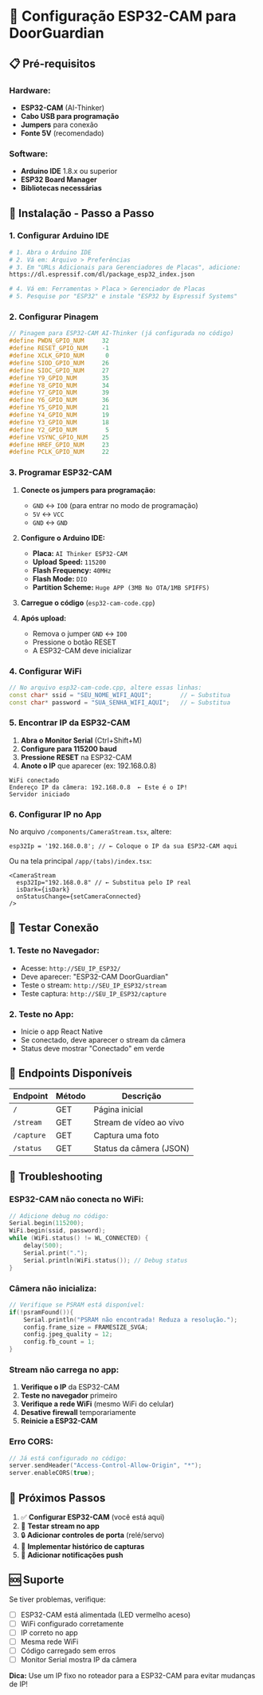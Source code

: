 # 🔧 Configuração ESP32-CAM para DoorGuardian

## 📋 **Pré-requisitos**

### Hardware:

- **ESP32-CAM** (AI-Thinker)
- **Cabo USB para programação**
- **Jumpers** para conexão
- **Fonte 5V** (recomendado)

### Software:

- **Arduino IDE** 1.8.x ou superior
- **ESP32 Board Manager**
- **Bibliotecas necessárias**

## 🚀 **Instalação - Passo a Passo**

### **1. Configurar Arduino IDE**

```bash
# 1. Abra o Arduino IDE
# 2. Vá em: Arquivo > Preferências
# 3. Em "URLs Adicionais para Gerenciadores de Placas", adicione:
https://dl.espressif.com/dl/package_esp32_index.json

# 4. Vá em: Ferramentas > Placa > Gerenciador de Placas
# 5. Pesquise por "ESP32" e instale "ESP32 by Espressif Systems"
```

### **2. Configurar Pinagem**

```cpp
// Pinagem para ESP32-CAM AI-Thinker (já configurada no código)
#define PWDN_GPIO_NUM     32
#define RESET_GPIO_NUM    -1
#define XCLK_GPIO_NUM      0
#define SIOD_GPIO_NUM     26
#define SIOC_GPIO_NUM     27
#define Y9_GPIO_NUM       35
#define Y8_GPIO_NUM       34
#define Y7_GPIO_NUM       39
#define Y6_GPIO_NUM       36
#define Y5_GPIO_NUM       21
#define Y4_GPIO_NUM       19
#define Y3_GPIO_NUM       18
#define Y2_GPIO_NUM        5
#define VSYNC_GPIO_NUM    25
#define HREF_GPIO_NUM     23
#define PCLK_GPIO_NUM     22
```

### **3. Programar ESP32-CAM**

1. **Conecte os jumpers para programação:**
   - `GND` ↔ `IO0` (para entrar no modo de programação)
   - `5V` ↔ `VCC`
   - `GND` ↔ `GND`

2. **Configure o Arduino IDE:**
   - **Placa:** `AI Thinker ESP32-CAM`
   - **Upload Speed:** `115200`
   - **Flash Frequency:** `40MHz`
   - **Flash Mode:** `DIO`
   - **Partition Scheme:** `Huge APP (3MB No OTA/1MB SPIFFS)`

3. **Carregue o código** (`esp32-cam-code.cpp`)

4. **Após upload:**
   - Remova o jumper `GND` ↔ `IO0`
   - Pressione o botão RESET
   - A ESP32-CAM deve inicializar

### **4. Configurar WiFi**

```cpp
// No arquivo esp32-cam-code.cpp, altere essas linhas:
const char* ssid = "SEU_NOME_WIFI_AQUI";        // ← Substitua
const char* password = "SUA_SENHA_WIFI_AQUI";   // ← Substitua
```

### **5. Encontrar IP da ESP32-CAM**

1. **Abra o Monitor Serial** (Ctrl+Shift+M)
2. **Configure para 115200 baud**
3. **Pressione RESET** na ESP32-CAM
4. **Anote o IP** que aparecer (ex: 192.168.0.8)

```
WiFi conectado
Endereço IP da câmera: 192.168.0.8  ← Este é o IP!
Servidor iniciado
```

### **6. Configurar IP no App**

No arquivo `/components/CameraStream.tsx`, altere:

```tsx
esp32Ip = '192.168.0.8'; // ← Coloque o IP da sua ESP32-CAM aqui
```

Ou na tela principal `/app/(tabs)/index.tsx`:

```tsx
<CameraStream
  esp32Ip="192.168.0.8" // ← Substitua pelo IP real
  isDark={isDark}
  onStatusChange={setCameraConnected}
/>
```

## 🧪 **Testar Conexão**

### **1. Teste no Navegador:**

- Acesse: `http://SEU_IP_ESP32/`
- Deve aparecer: "ESP32-CAM DoorGuardian"
- Teste o stream: `http://SEU_IP_ESP32/stream`
- Teste captura: `http://SEU_IP_ESP32/capture`

### **2. Teste no App:**

- Inicie o app React Native
- Se conectado, deve aparecer o stream da câmera
- Status deve mostrar "Conectado" em verde

## 📡 **Endpoints Disponíveis**

| Endpoint   | Método | Descrição               |
| ---------- | ------ | ----------------------- |
| `/`        | GET    | Página inicial          |
| `/stream`  | GET    | Stream de vídeo ao vivo |
| `/capture` | GET    | Captura uma foto        |
| `/status`  | GET    | Status da câmera (JSON) |

## 🔧 **Troubleshooting**

### **ESP32-CAM não conecta no WiFi:**

```cpp
// Adicione debug no código:
Serial.begin(115200);
WiFi.begin(ssid, password);
while (WiFi.status() != WL_CONNECTED) {
    delay(500);
    Serial.print(".");
    Serial.println(WiFi.status()); // Debug status
}
```

### **Câmera não inicializa:**

```cpp
// Verifique se PSRAM está disponível:
if(!psramFound()){
    Serial.println("PSRAM não encontrada! Reduza a resolução.");
    config.frame_size = FRAMESIZE_SVGA;
    config.jpeg_quality = 12;
    config.fb_count = 1;
}
```

### **Stream não carrega no app:**

1. **Verifique o IP** da ESP32-CAM
2. **Teste no navegador** primeiro
3. **Verifique a rede WiFi** (mesmo WiFi do celular)
4. **Desative firewall** temporariamente
5. **Reinicie a ESP32-CAM**

### **Erro CORS:**

```cpp
// Já está configurado no código:
server.sendHeader("Access-Control-Allow-Origin", "*");
server.enableCORS(true);
```

## 🎯 **Próximos Passos**

1. ✅ **Configurar ESP32-CAM** (você está aqui)
2. 📱 **Testar stream no app**
3. 🔒 **Adicionar controles de porta** (relé/servo)
4. 📝 **Implementar histórico de capturas**
5. 🔔 **Adicionar notificações push**

## 🆘 **Suporte**

Se tiver problemas, verifique:

- [ ] ESP32-CAM está alimentada (LED vermelho aceso)
- [ ] WiFi configurado corretamente
- [ ] IP correto no app
- [ ] Mesma rede WiFi
- [ ] Código carregado sem erros
- [ ] Monitor Serial mostra IP da câmera

**Dica:** Use um IP fixo no roteador para a ESP32-CAM para evitar mudanças de IP!
